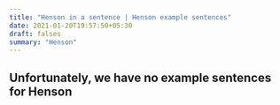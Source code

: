 ```yaml
---
title: "Henson in a sentence | Henson example sentences"
date: 2021-01-20T19:57:50+05:30
draft: falses
summary: "Henson"
---
```

## Unfortunately, we have no example sentences for Henson                 
